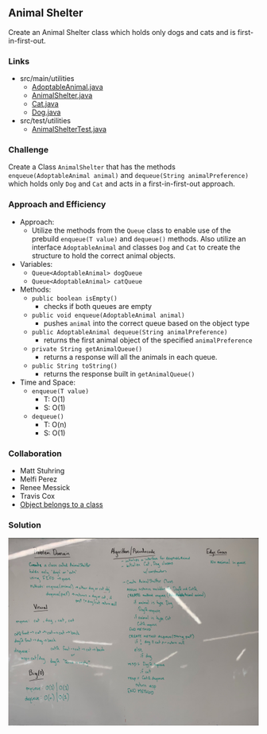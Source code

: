 ## Animal Shelter
Create an Animal Shelter class which holds only dogs and cats and is first-in-first-out.

### Links
* src/main/utilities
  * [AdoptableAnimal.java](../code401challenges/src/main/java/utilities/AdoptableAnimal.java)
  * [AnimalShelter.java](../code401challenges/src/main/java/utilities/AnimalShelter.java)
  * [Cat.java](../code401challenges/src/main/java/utilities/Cat.java)
  * [Dog.java](../code401challenges/src/main/java/utilities/Dog.java)
* src/test/utilities
  * [AnimalShelterTest.java](../code401challenges/src/test/java/utilities/AnimalShelterTest.java)

### Challenge
Create a Class `AnimalShelter` that has the methods `enqueue(AdoptableAnimal animal)` and `dequeue(String animalPreference)` which holds only `Dog` and `Cat` and acts in a first-in-first-out approach.

### Approach and Efficiency
* Approach:
  * Utilize the methods from the `Queue` class to enable use of the prebuild `enqueue(T value)` and `dequeue()` methods. Also utilize an interface `AdoptableAnimal` and classes `Dog` and `Cat` to create the structure to hold the correct animal objects.
* Variables:
  * `Queue<AdoptableAnimal> dogQueue`
  * `Queue<AdoptableAnimal> catQueue`
* Methods:
  * `public boolean isEmpty()`
    * checks if both queues are empty
  * `public void enqueue(AdoptableAnimal animal)`
    * pushes `animal` into the correct queue based on the object type
  * `public AdoptableAnimal dequeue(String animalPreference)`
    * returns the first animal object of the specified `animalPreference`
  * `private String getAnimalQueue()`
    * returns a response will all the animals in each queue.
  * `public String toString()`
    * returns the response built in `getAnimalQueue()`
* Time and Space:
  * `enqueue(T value)`
    * T: O(1)
    * S: O(1)
  * `dequeue()`
    * T: O(n)
    * S: O(1)


### Collaboration
* Matt Stuhring
* Melfi Perez
* Renee Messick
* Travis Cox
* [Object belongs to a class](https://stackoverflow.com/questions/4294844/check-if-an-object-belongs-to-a-class-in-java)

### Solution
![animal shelter](../assets/animal-shelter.jpg)
